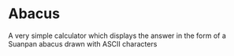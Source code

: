 # Abacus
A very simple calculator which displays the answer in the form of a Suanpan abacus drawn with ASCII characters
